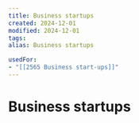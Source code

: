 ```yaml
---
title: Business startups
created: 2024-12-01
modified: 2024-12-01
tags: 
alias: Business startups

usedFor:
- "[[2565 Business start-ups]]"
---
```

# Business startups
